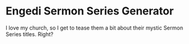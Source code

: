 # Engedi Sermon Series Generator
I love my church, so I get to tease them a bit about their mystic Sermon Series titles. Right?

